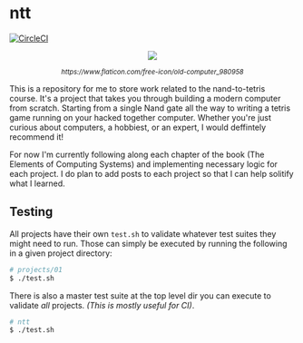 # ntt

[![CircleCI](https://circleci.com/gh/Shikkic/ntt.svg?style=svg)](https://circleci.com/gh/Shikkic/ntt)

<p align="center">
  <img src="https://i.imgur.com/kL1GCvPm.png"/>
  <p align="center"><i><small>https://www.flaticon.com/free-icon/old-computer_980958</small></i></p>
</p>

This is a repository for me to store work related to the nand-to-tetris course. It's a project that takes you through building a modern computer from scratch. Starting from a single Nand gate all the way to writing a tetris game running on your hacked together computer. Whether you're just curious about computers, a hobbiest, or an expert, I would deffintely recommend it!

For now I'm currently following along each chapter of the book (The Elements of Computing Systems) and implementing necessary logic for each project. I do plan to add posts to each project so that I can help solitify what I learned.

## Testing

All projects have their own `test.sh` to validate whatever test suites they might need to run. Those can simply be executed by running the following in a given project directory:

```bash
# projects/01
$ ./test.sh
```

There is also a master test suite at the top level dir you can execute to validate _all_ projects. _(This is mostly useful for CI)_.

```bash
# ntt
$ ./test.sh
```
